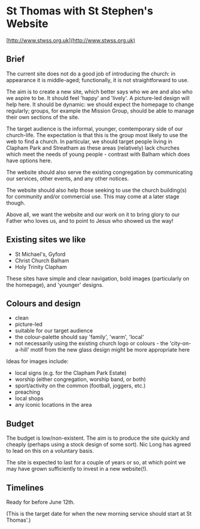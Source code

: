 St Thomas with St Stephen's Website
===================================

[http://www.stwss.org.uk](http://www.stwss.org.uk)

## Brief

The current site does not do a good job of introducing the church: in
appearance it is middle-aged; functionally, it is not straightforward
to use.

The aim is to create a new site, which better says who we are and also
who we aspire to be. It should feel 'happy' and 'lively'. A
picture-led design will help here. It should be dynamic: we should
expect the homepage to change regularly; groups, for example the
Mission Group, should be able to manage their own sections of the
site.

The target audience is the informal, younger, comtemporary side of our
church-life. The expectation is that this is the group most likely to
use the web to find a church. In particular, we should target people
living in Clapham Park and Streatham as these areas (relatively) lack
churches which meet the needs of young people - contrast with Balham
which does have options here.

The website should also serve the existing congregation by
communicating our services, other events, and any other notices.

The website should also help those seeking to use the church
building(s) for community and/or commercial use. This may come at a
later stage though.

Above all, we want the website and our work on it to bring glory to
our Father who loves us, and to point to Jesus who showed us the way!

## Existing sites we like

* St Michael's, Gyford
* Christ Church Balham
* Holy Trinity Clapham

These sites have simple and clear navigation, bold images
(particularly on the homepage), and 'younger' designs.

## Colours and design

* clean
* picture-led
* suitable for our target audience
* the colour-palette should say 'family', 'warm', 'local'
* not necessarily using the existing church logo or colours - the
  'city-on-a-hill' motif from the new glass design might be more
  appropriate here

Ideas for images include:

* local signs (e.g. for the Clapham Park Estate)
* worship (either congregation, worship band, or both)
* sport/activity on the common (football, joggers, etc.)
* preaching
* local shops
* any iconic locations in the area

## Budget

The budget is low/non-existent. The aim is to produce the site quickly
and cheaply (perhaps using a stock design of some sort). Nic Long has
agreed to lead on this on a voluntary basis.

The site is expected to last for a couple of years or so, at which
point we may have grown sufficiently to invest in a new website(!).

## Timelines

Ready for before June 12th.

(This is the target date for when the new morning service should start
at St Thomas'.)
